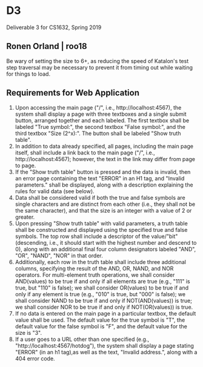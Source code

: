 # D3
Deliverable 3 for CS1632, Spring 2019

## Ronen Orland | roo18

Be wary of setting the size to 6+, as reducing the speed of Katalon's test step traversal may be necessary to prevent it from timing out while waiting for things to load. 

## Requirements for Web Application
1. Upon accessing the main page ("/", i.e., http://localhost:4567), the system shall display a page with three textboxes and a single submit button, arranged together and each labeled. The first textbox shall be labeled "True symbol:", the second textbox "False symbol:", and the third textbox "Size (2^x):". The button shall be labeled "Show truth table".
2. In addition to data already specified, all pages, including the main page itself, shall include a link back to the main page ("/", i.e., http://localhost:4567); however, the text in the link may differ from page to page.
3. If the "Show truth table" button is pressed and the data is invalid, then an error page containing the text "ERROR" in an H1 tag, and "Invalid parameters." shall be displayed, along with a description explaining the rules for valid data (see below).
4. Data shall be considered valid if both the true and false symbols are single characters and are distinct from each other (i.e., they shall not be the same character), and that the size is an integer with a value of 2 or greater.
5. Upon pressing "Show truth table" with valid parameters, a truth table shall be constructed and displayed using the specified true and false symbols. The top row shall include a descriptor of the value/"bit" (descending, i.e., it should start with the highest number and descend to 0), along with an additional final four column designators labeled "AND", "OR", "NAND", "NOR" in that order.
6. Additionally, each row in the truth table shall include three additional columns, specifying the result of the AND, OR, NAND, and NOR operators. For multi-element truth operations, we shall consider AND(values) to be true if and only if all elements are true (e.g., "111" is true, but "110" is false); we shall consider OR(values) to be true if and only if any element is true (e.g., "010" is true, but "000" is false); we shall consider NAND to be true if and only if NOT(AND(values)) is true; we shall consider NOR to be true if and only if NOT(OR(values)) is true.
7. If no data is entered on the main page in a particular textbox, the default value shall be used. The default value for the true symbol is "T", the default value for the false symbol is "F", and the default value for the size is "3".
8. If a user goes to a URL other than one specified (e.g., "http://localhost:4567/hotdog"), the system shall display a page stating "ERROR" (in an h1 tag),as well as the text, "Invalid address.", along with a 404 error code.
